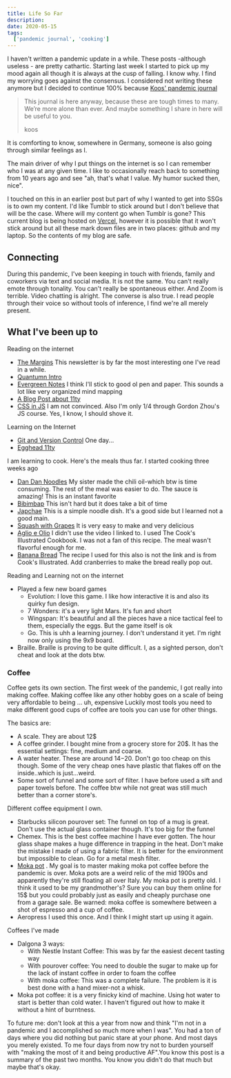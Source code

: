 ```yaml
---
title: Life So Far
description: 
date: 2020-05-15
tags:
  ['pandemic journal', 'cooking']
---
```


I haven't written a pandemic update in a while. These posts -although useless - are pretty cathartic. Starting last week I started to pick up my mood again all though it is always at the cusp of falling. I know why. I find my worrying goes against the consensus. I considered not writing these anymore but I decided to continue 100% because [Koos' pandemic journal](https://www.kooslooijesteijn.net/journal-newest-first)

> This journal is here anyway, because these are tough times to many. We’re more alone than ever. And maybe something I share in here will be useful to you.
>
> koos

It is comforting to know, somewhere in Germany, someone is also going through similar feelings as I. 

The main driver of why I put things on the internet is so I can remember who I was at any given time. I like to occasionally reach back to something from 10 years ago and see "ah, that's what I value. My humor sucked then, nice". 

I touched on this in an earlier post but part of why I wanted to get into SSGs is to own my content. I'd like Tumblr to stick around but I don't believe that will be the case. Where will my content go when Tumblr is gone? This current blog is being hosted on [Vercel](https://vercel.com/), however it is possible that it won't stick around but all these mark down files are in two places: github and my laptop. So the contents of my blog are safe.

## Connecting

During this pandemic, I've been keeping in touch with friends, family and coworkers via text and social media. It is not the same. You can't really emote through tonality. You can't really be spontaneous either. And Zoom is terrible. Video chatting is alright. The converse is also true. I read people through their voice so without tools of inference, I find we're all merely present.

## What I've been up to

Reading on the internet

- [The Margins](https://themargins.substack.com/archive?sort=new) This newsletter is by far the most interesting one I've read in a while.
- [Quantumn Intro](https://quantum.country/)
- [Evergreen Notes](https://notes.andymatuschak.org/Evergreen_notes) I think I'll stick to good ol pen and paper. This sounds a lot like very organized mind mapping
- [A Blog Post about 11ty](https://martinschneider.me/articles/goodbye-sapper-hello-eleventy/) 
- [CSS in JS](https://mxstbr.com/thoughts/css-in-js) I am not convinced. Also I'm only 1/4 through Gordon Zhou's JS course. Yes, I know, I should shove it.

Learning on the Internet

- [Git and Version Control](https://www.atlassian.com/git/tutorials/syncing/git-push) One day...
- [Egghead 11ty](https://egghead.io/browse/frameworks/11ty) 

I am learning to cook. Here's the meals thus far. I started cooking three weeks ago

- [Dan Dan Noodles]([https://www.reddit.com/r/Cooking/comments/6y7dkr/recipe_how_to_make_sichuan_dan_dan_noodles_%E6%8B%85%E6%8B%85%E9%9D%A2/](https://www.reddit.com/r/Cooking/comments/6y7dkr/recipe_how_to_make_sichuan_dan_dan_noodles_担担面/)) My sister made the chili oil-which btw is time consuming. The rest of the meal was easier to do. The sauce is amazing! This is an instant favorite
- [Bibimbap](https://www.youtube.com/watch?v=6QQ67F8y2b8&t=253s) This isn't hard but it does take a bit of time
- [Japchae](https://www.youtube.com/watch?v=i1djfV9uigc&t=701s) This is a simple noodle dish. It's a good side but I learned not a good main.
- [Squash with Grapes](https://www.food.com/recipe/roasted-butternut-squash-red-grapes-and-sage-147381) It is very easy to make and very delicious
- [Aglio e Olio](https://www.youtube.com/watch?v=bJUiWdM__Qw) I didn't use the video I linked to. I used The Cook's Illustrated Cookbook. I was not a fan of this recipe. The meal wasn't flavorful enough for me.
- [Banana Bread](https://www.food.com/recipe/best-banana-bread-2886) The recipe I used for this also is not the link and is from Cook's Illustrated.  Add cranberries to make the bread really pop out.

Reading and Learning not on the internet

- Played a few new board games
  - Evolution: I love this game. I like how interactive it is and also its quirky fun design. 
  - 7 Wonders: it's a very light Mars. It's fun and short
  - Wingspan: It's beautiful and all the pieces have a nice tactical feel to them, especially the eggs. But the game itself is ok
  - Go. This is uhh a learning journey. I don't understand it yet. I'm right now only using the 9x9 board.
- Braille. Braille is proving to be quite difficult. I, as a sighted person, don't cheat and look at the dots btw. 

### Coffee

Coffee gets its own section. The first week of the pandemic, I got really into making coffee. Making coffee like any other hobby goes on a scale of  being very affordable to being ... uh, expensive  Luckily most tools you need to make different good cups of coffee are tools you can use for other things.

The basics are:

- A scale. They are about 12$
- A coffee grinder. I bought mine from a grocery store for 20$. It has the essential settings: fine, medium and coarse. 
- A water heater. These are around 14$-20$. Don't go too cheap on this though. Some of the very cheap ones have plastic that flakes off on the inside..which is just...weird.
- Some sort of funnel and some sort of filter. I have before used a sift and paper towels before. The coffee btw while not great was still much better than a corner store's.

Different coffee equipment I own.

- Starbucks silicon pourover set: The funnel on top of a mug is great. Don't use the actual glass container though. It's too big for the funnel
- Chemex. This is the best coffee machine I have ever gotten. The hour glass shape makes a huge difference in trapping in the heat. Don't make the mistake I made of using a fabric filter. It is better for the environment but impossible to clean. Go for a metal mesh filter.
- [Moka pot](https://www.bedbathandbeyond.com/store/product/bialetti-moka-express-reg-6-cup-model-6800-stovetop-espresso-maker/1010182115?skuId=10182115&mcid=PS_googlepla) . My goal is to master making moka pot coffee before the pandemic is over. Moka pots are a weird relic of the mid 1900s and apparently they're still floating all over Italy. My moka pot is pretty old. I think it used to be my grandmother's? Sure you can buy them online for 15$ but you could probably just as easily and cheaply purchase one from a garage sale. Be warned: moka coffee is somewhere between a shot of espresso and a cup of coffee.
- Aeropress I used this once. And I think I might start up using it again. 

Coffees I've made

- Dalgona 3 ways:
  - With Nestle Instant Coffee: This was by far the easiest decent tasting way
  - With pourover coffee: You need to double the sugar to make up for the lack of instant coffee in order to foam the coffee
  - With moka coffee: This was a complete failure. The problem is it is best done with a hand mixer-not a whisk.
- Moka pot coffee: it is a very finicky kind of machine. Using hot water to start is better than cold water. I haven't figured out how to make it  without a hint of burntness. 

To future me: don't look at this a year from now and think "I'm not in a pandemic and I accomplished so much more when I was". You had a ton of days where you did nothing but panic stare at your phone. And most days you merely existed. To me four days from now try not to burden yourself with "making the most of it and being productive AF".You know this post is a summary of the past two months. You know you didn't do that much but maybe that's okay. 

